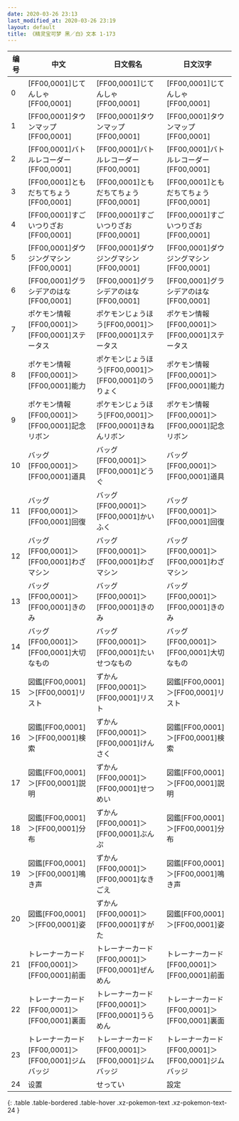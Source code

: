 ```yaml
---
date: 2020-03-26 23:13
last_modified_at: 2020-03-26 23:19
layout: default
title: 《精灵宝可梦 黑／白》文本 1-173
---
```

| 编号 | 中文 | 日文假名 | 日文汉字 |
| ---- | ---- | ---- | --- |
| 0 | [FF00,0001]じてんしゃ[FF00,0001] | [FF00,0001]じてんしゃ[FF00,0001] | [FF00,0001]じてんしゃ[FF00,0001] |
| 1 | [FF00,0001]タウンマップ[FF00,0001] | [FF00,0001]タウンマップ[FF00,0001] | [FF00,0001]タウンマップ[FF00,0001] |
| 2 | [FF00,0001]バトルレコーダー[FF00,0001] | [FF00,0001]バトルレコーダー[FF00,0001] | [FF00,0001]バトルレコーダー[FF00,0001] |
| 3 | [FF00,0001]ともだちてちょう[FF00,0001] | [FF00,0001]ともだちてちょう[FF00,0001] | [FF00,0001]ともだちてちょう[FF00,0001] |
| 4 | [FF00,0001]すごいつりざお[FF00,0001] | [FF00,0001]すごいつりざお[FF00,0001] | [FF00,0001]すごいつりざお[FF00,0001] |
| 5 | [FF00,0001]ダウジングマシン[FF00,0001] | [FF00,0001]ダウジングマシン[FF00,0001] | [FF00,0001]ダウジングマシン[FF00,0001] |
| 6 | [FF00,0001]グラシデアのはな[FF00,0001] | [FF00,0001]グラシデアのはな[FF00,0001] | [FF00,0001]グラシデアのはな[FF00,0001] |
| 7 | ポケモン情報[FF00,0001]＞[FF00,0001]ステータス | ポケモンじょうほう[FF00,0001]＞[FF00,0001]ステータス | ポケモン情報[FF00,0001]＞[FF00,0001]ステータス |
| 8 | ポケモン情報[FF00,0001]＞[FF00,0001]能力 | ポケモンじょうほう[FF00,0001]＞[FF00,0001]のうりょく | ポケモン情報[FF00,0001]＞[FF00,0001]能力 |
| 9 | ポケモン情報[FF00,0001]＞[FF00,0001]記念リボン | ポケモンじょうほう[FF00,0001]＞[FF00,0001]きねんリボン | ポケモン情報[FF00,0001]＞[FF00,0001]記念リボン |
| 10 | バッグ[FF00,0001]＞[FF00,0001]道具 | バッグ[FF00,0001]＞[FF00,0001]どうぐ | バッグ[FF00,0001]＞[FF00,0001]道具 |
| 11 | バッグ[FF00,0001]＞[FF00,0001]回復 | バッグ[FF00,0001]＞[FF00,0001]かいふく | バッグ[FF00,0001]＞[FF00,0001]回復 |
| 12 | バッグ[FF00,0001]＞[FF00,0001]わざマシン | バッグ[FF00,0001]＞[FF00,0001]わざマシン | バッグ[FF00,0001]＞[FF00,0001]わざマシン |
| 13 | バッグ[FF00,0001]＞[FF00,0001]きのみ | バッグ[FF00,0001]＞[FF00,0001]きのみ | バッグ[FF00,0001]＞[FF00,0001]きのみ |
| 14 | バッグ[FF00,0001]＞[FF00,0001]大切なもの | バッグ[FF00,0001]＞[FF00,0001]たいせつなもの | バッグ[FF00,0001]＞[FF00,0001]大切なもの |
| 15 | 図鑑[FF00,0001]＞[FF00,0001]リスト | ずかん[FF00,0001]＞[FF00,0001]リスト | 図鑑[FF00,0001]＞[FF00,0001]リスト |
| 16 | 図鑑[FF00,0001]＞[FF00,0001]検索 | ずかん[FF00,0001]＞[FF00,0001]けんさく | 図鑑[FF00,0001]＞[FF00,0001]検索 |
| 17 | 図鑑[FF00,0001]＞[FF00,0001]説明 | ずかん[FF00,0001]＞[FF00,0001]せつめい | 図鑑[FF00,0001]＞[FF00,0001]説明 |
| 18 | 図鑑[FF00,0001]＞[FF00,0001]分布 | ずかん[FF00,0001]＞[FF00,0001]ぶんぷ | 図鑑[FF00,0001]＞[FF00,0001]分布 |
| 19 | 図鑑[FF00,0001]＞[FF00,0001]鳴き声 | ずかん[FF00,0001]＞[FF00,0001]なきごえ　 | 図鑑[FF00,0001]＞[FF00,0001]鳴き声 |
| 20 | 図鑑[FF00,0001]＞[FF00,0001]姿 | ずかん[FF00,0001]＞[FF00,0001]すがた | 図鑑[FF00,0001]＞[FF00,0001]姿 |
| 21 | トレーナーカード[FF00,0001]＞[FF00,0001]前面 | トレーナーカード[FF00,0001]＞[FF00,0001]ぜんめん | トレーナーカード[FF00,0001]＞[FF00,0001]前面 |
| 22 | トレーナーカード[FF00,0001]＞[FF00,0001]裏面 | トレーナーカード[FF00,0001]＞[FF00,0001]うらめん | トレーナーカード[FF00,0001]＞[FF00,0001]裏面 |
| 23 | トレーナーカード[FF00,0001]＞[FF00,0001]ジムバッジ | トレーナーカード[FF00,0001]＞[FF00,0001]ジムバッジ | トレーナーカード[FF00,0001]＞[FF00,0001]ジムバッジ |
| 24 | 设置 | せってい | 設定 |
{: .table .table-bordered .table-hover .xz-pokemon-text .xz-pokemon-text-24 }